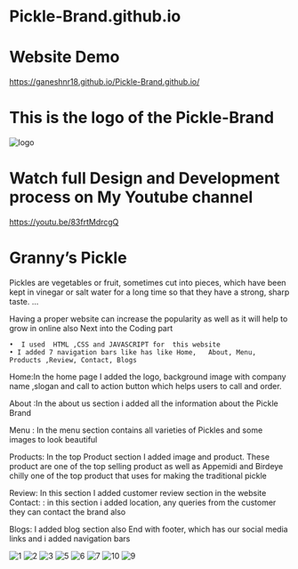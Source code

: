 # Pickle-Brand.github.io
# Website Demo
 https://ganeshnr18.github.io/Pickle-Brand.github.io/
 
 # This is the logo of the Pickle-Brand
![logo](https://user-images.githubusercontent.com/72555080/193755185-352c02eb-107c-42de-ad95-4f60946d8520.png)

# Watch full Design and Development process on My Youtube channel  
https://youtu.be/83frtMdrcgQ

# Granny’s Pickle

Pickles are vegetables or fruit, sometimes cut into pieces, which have been kept in vinegar or salt water for a long time so that they have a strong, sharp taste. ...

Having a proper website can increase the popularity as well as it will help to grow in online also
Next  into the Coding part

    •  I used  HTML ,CSS and JAVASCRIPT for  this website 
    • I added 7 navigation bars like has like Home,   About, Menu, Products ,Review, Contact, Blogs
Home:In the home page I added the logo, background image with company name ,slogan and call to action button which helps users to call and order.


 About :In  the about us section i added all the information about the Pickle Brand

Menu : In the menu section contains all varieties of Pickles and some images to look beautiful

Products: In the top Product section I added image and product. These product are one of the top selling product as well as Appemidi and Birdeye chilly one of the top product that uses for making the traditional pickle

Review: In this section I added customer review section in the website 
Contact: :  in this section i added location, any queries from the customer they can contact the brand also

Blogs: I added blog section also
     End with footer, which has our social media links and  i added navigation bars

![1](https://user-images.githubusercontent.com/72555080/193756306-38015049-a084-4c98-ac8c-7c850dc66135.png)
![2](https://user-images.githubusercontent.com/72555080/193756583-0a0c2106-662a-409e-96cd-978a2fecf2e1.png)
![3](https://user-images.githubusercontent.com/72555080/193756721-55138940-db7c-4aba-9d82-a2fff881ea92.png)
![5](https://user-images.githubusercontent.com/72555080/193756839-0927a8c3-517b-4583-b443-41e244eb54fb.png)
![6](https://user-images.githubusercontent.com/72555080/193757031-841af8dc-8387-40f1-a344-dec7617b2345.png)
![7](https://user-images.githubusercontent.com/72555080/193757187-793cc13f-092e-4bee-b3d7-af50072ee0a0.png)
![10](https://user-images.githubusercontent.com/72555080/193758503-f76e9b74-abaf-497e-8c6f-151e5e4d8782.jpg)
![9](https://user-images.githubusercontent.com/72555080/193758712-f02ee084-dd95-4032-ab49-a605757386b2.png)

